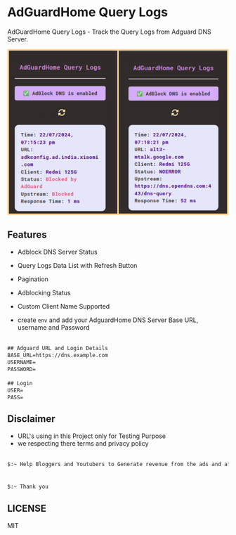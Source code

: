 # AdGuardHome Query Logs

AdGuardHome Query Logs - Track the Query Logs from Adguard DNS Server.

![dGuardHome Query Logs](https://raw.githubusercontent.com/mskian/adguardhome-query-logs/main/screenshot.png)  

## Features

- Adblock DNS Server Status
- Query Logs Data List with Refresh Button
- Pagination
- Adblocking Status
- Custom Client Name Supported

- create `env` and add your AdguardHome DNS Server Base URL, username and Password

```env

## Adguard URL and Login Details
BASE_URL=https://dns.example.com
USERNAME=
PASSWORD=

## Login
USER=
PASS=

```

## Disclaimer

- URL's using in this Project only for Testing Purpose  
- we respecting there terms and privacy policy

```sh

$:~ Help Bloggers and Youtubers to Generate revenue from the ads and affilate


$:~ Thank you

```

## LICENSE

MIT
